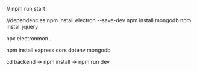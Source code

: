 // npm run  start




//dependencies
npm install electron --save-dev
npm install mongodb
npm install jquery


npx electronmon .

npm install express cors dotenv mongodb




cd backend -> npm install -> npm run dev